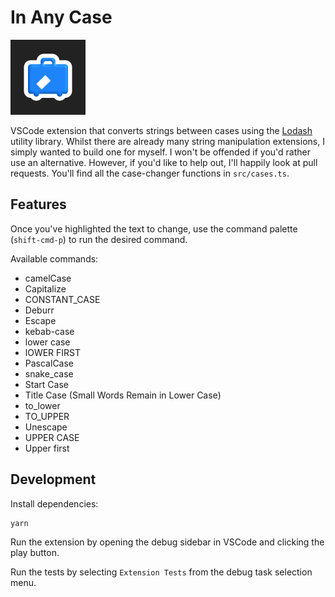 # In Any Case

<img src="https://raw.githubusercontent.com/will-stone/in-any-case/master/icon.png" alt="drawing" width="120"/>

VSCode extension that converts strings between cases using the
[Lodash](https://lodash.com/docs/4.17.10#camelCase) utility library. Whilst
there are already many string manipulation extensions, I simply wanted to build
one for myself. I won't be offended if you'd rather use an alternative. However,
if you'd like to help out, I'll happily look at pull requests. You'll find all
the case-changer functions in `src/cases.ts`.

## Features

Once you've highlighted the text to change, use the command palette
(`shift-cmd-p`) to run the desired command.

Available commands:

- camelCase
- Capitalize
- CONSTANT_CASE
- Deburr
- Escape
- kebab-case
- lower case
- lOWER FIRST
- PascalCase
- snake_case
- Start Case
- Title Case (Small Words Remain in Lower Case)
- to_lower
- TO_UPPER
- Unescape
- UPPER CASE
- Upper first

## Development

Install dependencies:

```sh
yarn
```

Run the extension by opening the debug sidebar in VSCode and clicking the play
button.

Run the tests by selecting `Extension Tests` from the debug task selection menu.
